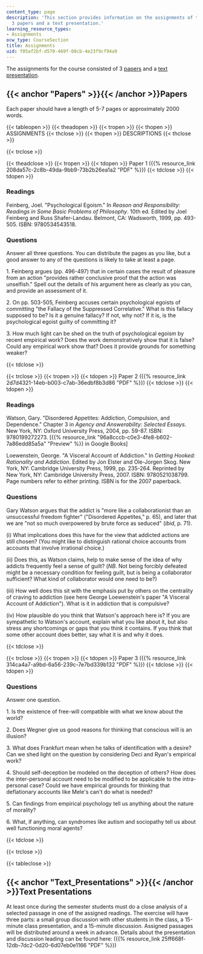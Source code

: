 ```yaml
---
content_type: page
description: 'This section provides information on the assignments of the course:
  3 papers and a text presentation.'
learning_resource_types:
- Assignments
ocw_type: CourseSection
title: Assignments
uid: f05af2bf-d570-469f-08cb-4e23f9cf94a9
---
```


The assignments for the course consisted of 3 [papers](#Papers) and a [text presentation](#Text_Presentations).

{{< anchor "Papers" >}}{{< /anchor >}}Papers
--------------------------------------------

Each paper should have a length of 5-7 pages or approximately 2000 words.

{{< tableopen >}}
{{< theadopen >}}
{{< tropen >}}
{{< thopen >}}
ASSIGNMENTS
{{< thclose >}}
{{< thopen >}}
DESCRIPTIONS
{{< thclose >}}

{{< trclose >}}

{{< theadclose >}}
{{< tropen >}}
{{< tdopen >}}
Paper 1 ({{% resource_link 208da57c-2c8b-49da-9bb9-73b2b26ea1a2 "PDF" %}})
{{< tdclose >}}
{{< tdopen >}}


### Readings

Feinberg, Joel. "Psychological Egoism." In _Reason and Responsibility: Readings in Some Basic Problems of Philosophy_. 10th ed. Edited by Joel Feinberg and Russ Shafer-Landau. Belmont, CA: Wadsworth, 1999, pp. 493-505. ISBN: 9780534543518.

### Questions

Answer all three questions. You can distribute the pages as you like, but a good answer to any of the questions is likely to take at least a page.

1\. Feinberg argues (pp. 496-497) that in certain cases the result of pleasure from an action "provides rather conclusive proof that the action was unselfish." Spell out the details of his argument here as clearly as you can, and provide an assessment of it.

2\. On pp. 503-505, Feinberg accuses certain psychological egoists of committing "the Fallacy of the Suppressed Correlative." What is this fallacy supposed to be? Is it a genuine fallacy? If not, why not? If it is, is the psychological egoist guilty of committing it?

3\. How much light can be shed on the truth of psychological egoism by recent empirical work? Does the work demonstratively show that it is false? Could any empirical work show that? Does it provide grounds for something weaker?


{{< tdclose >}}

{{< trclose >}}
{{< tropen >}}
{{< tdopen >}}
Paper 2 ({{% resource_link 2d7d4321-14eb-b003-c7ab-36edbf8b3d86 "PDF" %}})
{{< tdclose >}}
{{< tdopen >}}


### Readings

Watson, Gary. "Disordered Appetites: Addiction, Compulsion, and Dependence." Chapter 3 in _Agency and Answerability: Selected Essays_. New York, NY: Oxford University Press, 2004, pp. 59-87. ISBN: 9780199272273. \[{{% resource_link "96a8cccb-c0e3-4fe8-b602-7a86edd85a5a" "Preview" %}} in Google Books\]

Loewenstein, George. "A Visceral Account of Addiction." In _Getting Hooked: Rationality and Addiction_. Edited by Jon Elster and Ole-Jorgen Skog. New York, NY: Cambridge University Press, 1999, pp. 235-264. Reprinted by New York, NY: Cambridge University Press, 2007. ISBN: 9780521038799. Page numbers refer to either printing. ISBN is for the 2007 paperback.

### Questions

Gary Watson argues that the addict is "more like a collaborationist than an unsuccessful freedom fighter" ("Disordered Appetites," p. 65), and later that we are "not so much overpowered by brute force as seduced" (_ibid_, p. 71).

(i) What implications does this have for the view that addicted actions are still chosen? (You might like to distinguish rational choice accounts from accounts that involve irrational choice.)

(ii) Does this, as Watson claims, help to make sense of the idea of why addicts frequently feel a sense of guilt? (_NB_. Not being forcibly defeated might be a necessary condition for feeling guilt, but is being a collaborator sufficient? What kind of collaborator would one need to be?)

(iii) How well does this sit with the emphasis put by others on the centrality of craving to addiction (see here George Loewenstein's paper "A Visceral Account of Addiction"). What is it in addiction that is compulsive?

(iv) How plausible do you think that Watson's approach here is? If you are sympathetic to Watson's account, explain what you like about it, but also stress any shortcomings or gaps that you think it contains. If you think that some other account does better, say what it is and why it does.


{{< tdclose >}}

{{< trclose >}}
{{< tropen >}}
{{< tdopen >}}
Paper 3 ({{% resource_link 314ca4a7-a9bd-6a56-239c-7e7bd339b132 "PDF" %}})
{{< tdclose >}}
{{< tdopen >}}


### Questions

Answer one question.

1\. Is the existence of free-will compatible with what we know about the world?

2\. Does Wegner give us good reasons for thinking that conscious will is an illusion?

3\. What does Frankfurt mean when he talks of identification with a desire? Can we shed light on the question by considering Deci and Ryan's empirical work?

4\. Should self-deception be modeled on the deception of others? How does the inter-personal account need to be modified to be applicable to the intra-personal case? Could we have empirical grounds for thinking that deflationary accounts like Mele's can't do what is needed?

5\. Can findings from empirical psychology tell us anything about the nature of morality?

6\. What, if anything, can syndromes like autism and sociopathy tell us about well functioning moral agents?


{{< tdclose >}}

{{< trclose >}}

{{< tableclose >}}

{{< anchor "Text_Presentations" >}}{{< /anchor >}}Text Presentations
--------------------------------------------------------------------

At least once during the semester students must do a close analysis of a selected passage in one of the assigned readings. The exercise will have three parts: a small group discussion with other students in the class, a 15-minute class presentation, and a 15-minute discussion. Assigned passages will be distributed around a week in advance. Details about the presentation and discussion leading can be found here: ({{% resource_link 25ff668f-12db-7dc2-0d20-6d07eb0e1166 "PDF" %}})